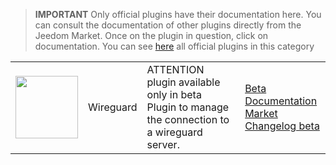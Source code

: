 
>**IMPORTANT**
>Only official plugins have their documentation here. You can consult the documentation of other plugins directly from the Jeedom Market. Once on the plugin in question, click on documentation.
>You can see [here](https://market.jeedom.com/index.php?v=d&p=market&type=plugin&categorie=wireguard) all official plugins in this category


| | | | |
|--- | --- | --- | ---|
|<img src="./beta/._icon.png" class="pluginLogo" width="100" />|Wireguard|ATTENTION plugin available only in beta<br/>Plugin to manage the connection to a wireguard server.|[Beta Documentation](./beta/index.md)<br/>[Market](https://market.jeedom.com/index.php?v=d&p=market_display&id=4222)<br/>[Changelog beta](./beta/changelog.md)|
